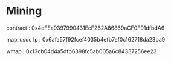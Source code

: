 # Mining

contract : 0x4eFEa9397990431EcF262A86869aCF0F91dfbdA6

map_usdc lp : 0x6afa57f92fcef4035b4efb7ef0c162718da23ba9

wmap : 0x13cb04d4a5dfb6398fc5ab005a6c84337256ee23